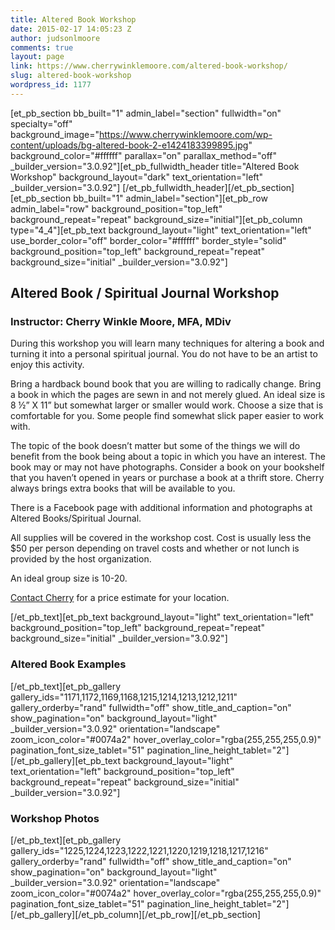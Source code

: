 ```yaml
---
title: Altered Book Workshop
date: 2015-02-17 14:05:23 Z
author: judsonlmoore
comments: true
layout: page
link: https://www.cherrywinklemoore.com/altered-book-workshop/
slug: altered-book-workshop
wordpress_id: 1177
---
```


[et_pb_section bb_built="1" admin_label="section" fullwidth="on" specialty="off" background_image="https://www.cherrywinklemoore.com/wp-content/uploads/bg-altered-book-2-e1424183399895.jpg" background_color="#ffffff" parallax="on" parallax_method="off" _builder_version="3.0.92"][et_pb_fullwidth_header title="Altered Book Workshop" background_layout="dark" text_orientation="left" _builder_version="3.0.92"]
[/et_pb_fullwidth_header][/et_pb_section][et_pb_section bb_built="1" admin_label="section"][et_pb_row admin_label="row" background_position="top_left" background_repeat="repeat" background_size="initial"][et_pb_column type="4_4"][et_pb_text background_layout="light" text_orientation="left" use_border_color="off" border_color="#ffffff" border_style="solid" background_position="top_left" background_repeat="repeat" background_size="initial" _builder_version="3.0.92"]


## Altered Book / Spiritual Journal Workshop




### Instructor: Cherry Winkle Moore, MFA, MDiv


During this workshop you will learn many techniques for altering a book and turning it into a personal spiritual journal. You do not have to be an artist to enjoy this activity.

Bring a hardback bound book that you are willing to radically change. Bring a book in which the pages are sewn in and not merely glued. An ideal size is 8 ½” X 11” but somewhat larger or smaller would work. Choose a size that is comfortable for you. Some people find somewhat slick paper easier to work with.

The topic of the book doesn’t matter but some of the things we will do benefit from the book being about a topic in which you have an interest. The book may or may not have photographs. Consider a book on your bookshelf that you haven’t opened in years or purchase a book at a thrift store. Cherry always brings extra books that will be available to you.

There is a Facebook page with additional information and photographs at Altered Books/Spiritual Journal.

All supplies will be covered in the workshop cost. Cost is usually less the $50 per person depending on travel costs and whether or not lunch is provided by the host organization.

An ideal group size is 10-20.

[Contact Cherry](https://www.cherrywinklemoore.com/contact/) for a price estimate for your location.

[/et_pb_text][et_pb_text background_layout="light" text_orientation="left" background_position="top_left" background_repeat="repeat" background_size="initial" _builder_version="3.0.92"]


### Altered Book Examples


[/et_pb_text][et_pb_gallery gallery_ids="1171,1172,1169,1168,1215,1214,1213,1212,1211" gallery_orderby="rand" fullwidth="off" show_title_and_caption="on" show_pagination="on" background_layout="light" _builder_version="3.0.92" orientation="landscape" zoom_icon_color="#0074a2" hover_overlay_color="rgba(255,255,255,0.9)" pagination_font_size_tablet="51" pagination_line_height_tablet="2"]
[/et_pb_gallery][et_pb_text background_layout="light" text_orientation="left" background_position="top_left" background_repeat="repeat" background_size="initial" _builder_version="3.0.92"]


### Workshop Photos


[/et_pb_text][et_pb_gallery gallery_ids="1225,1224,1223,1222,1221,1220,1219,1218,1217,1216" gallery_orderby="rand" fullwidth="off" show_title_and_caption="on" show_pagination="on" background_layout="light" _builder_version="3.0.92" orientation="landscape" zoom_icon_color="#0074a2" hover_overlay_color="rgba(255,255,255,0.9)" pagination_font_size_tablet="51" pagination_line_height_tablet="2"]
[/et_pb_gallery][/et_pb_column][/et_pb_row][/et_pb_section]

